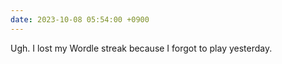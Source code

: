 ```yaml
---
date: 2023-10-08 05:54:00 +0900
---
```


Ugh. I lost my Wordle streak because I forgot to play yesterday.
